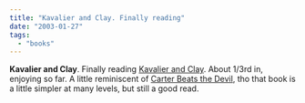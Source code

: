 ```yaml
---
title: "Kavalier and Clay. Finally reading"
date: "2003-01-27"
tags: 
  - "books"
---
```


**Kavalier and Clay**. Finally reading [Kavalier and Clay](http://www.amazon.com/exec/obidos/asin/0312282990/mockerybird/ref%3Dnosim/002-1455654-4521633). About 1/3rd in, enjoying so far. A little reminiscent of [Carter Beats the Devil](http://www.amazon.com/exec/obidos/tg/detail/-/0786867345/qid=1043726129/sr=8-1/ref=sr_8_1/002-1455654-4521633?v=glance&s=books&n=507846), tho that book is a little simpler at many levels, but still a good read.
